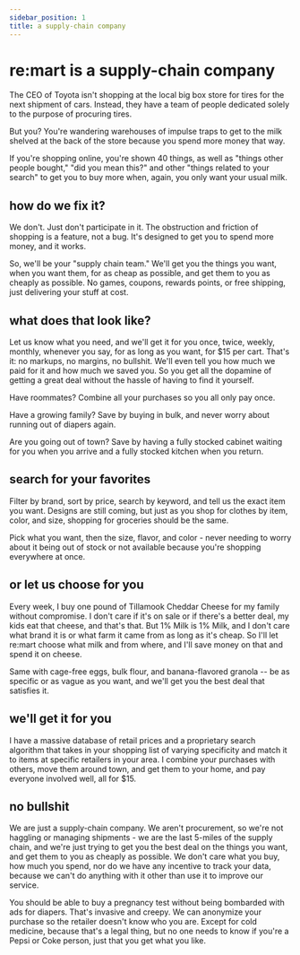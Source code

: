 ```yaml
---
sidebar_position: 1
title: a supply-chain company
---
```


# re:mart is a supply-chain company
The CEO of Toyota isn't shopping at the local big box store for tires for the next shipment of cars. Instead, they have a team of people dedicated solely to the purpose of procuring tires. 

But you? You're wandering warehouses of impulse traps to get to the milk shelved at the back of the store because you spend more money that way.

If you're shopping online, you're shown 40 things, as well as "things other people bought," "did you mean this?" and other "things related to your search" to get you to buy more when, again, you only want your usual milk.

## how do we fix it?

We don't. Just don't participate in it. The obstruction and friction of shopping is a feature, not a bug. It's designed to get you to spend more money, and it works.

So, we'll be your "supply chain team." We'll get you the things you want, when you want them, for as cheap as possible, and get them to you as cheaply as possible. No games, coupons, rewards points, or free shipping, just delivering your stuff at cost.

## what does that look like?

Let us know what you need, and we'll get it for you once, twice, weekly, monthly, whenever you say, for as long as you want, for $15 per cart. That's it: no markups, no margins, no bullshit. We'll even tell you how much we paid for it and how much we saved you. So you get all the dopamine of getting a great deal without the hassle of having to find it yourself.

Have roommates? Combine all your purchases so you all only pay once.

Have a growing family? Save by buying in bulk, and never worry about running out of diapers again.

Are you going out of town? Save by having a fully stocked cabinet waiting for you when you arrive and a fully stocked kitchen when you return.

## search for your favorites

Filter by brand, sort by price, search by keyword, and tell us the exact item you want. Designs are still coming, but just as you shop for clothes by item, color, and size, shopping for groceries should be the same.

Pick what you want, then the size, flavor, and color - never needing to worry about it being out of stock or not available because you're shopping everywhere at once.

## or let us choose for you

Every week, I buy one pound of Tillamook Cheddar Cheese for my family without compromise. I don't care if it's on sale or if there's a better deal, my kids eat that cheese, and that's that. But 1% Milk is 1% Milk, and I don't care what brand it is or what farm it came from as long as it's cheap. So I'll let re:mart choose what milk and from where, and I'll save money on that and spend it on cheese.

Same with cage-free eggs, bulk flour, and banana-flavored granola -- be as specific or as vague as you want, and we'll get you the best deal that satisfies it.

## we'll get it for you

I have a massive database of retail prices and a proprietary search algorithm that takes in your shopping list of varying specificity and match it to items at specific retailers in your area. I combine your purchases with others, move them around town, and get them to your home, and pay everyone involved well, all for $15.

## no bullshit

We are just a supply-chain company. We aren't procurement, so we're not haggling or managing shipments - we are the last 5-miles of the supply chain, and we're just trying to get you the best deal on the things you want, and get them to you as cheaply as possible. We don't care what you buy, how much you spend, nor do we have any incentive to track your data, because we can't do anything with it other than use it to improve our service.

You should be able to buy a pregnancy test without being bombarded with ads for diapers. That's invasive and creepy. We can anonymize your purchase so the retailer doesn't know who you are. Except for cold medicine, because that's a legal thing, but no one needs to know if you're a Pepsi or Coke person, just that you get what you like.
 